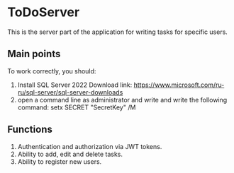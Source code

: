 # ToDoServer

This is the server part of the application for writing tasks for specific users.

## Main points

To work correctly, you should:
1. Install SQL Server 2022 
Download link: https://www.microsoft.com/ru-ru/sql-server/sql-server-downloads
2. open a command line as administrator and write and write the following command:
setx SECRET "SecretKey" /M  

## Functions

1. Authentication and authorization via JWT tokens.
2. Ability to add, edit and delete tasks.
3. Ability to register new users.
